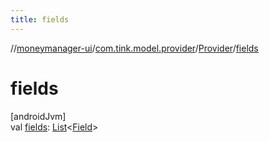 ```yaml
---
title: fields
---
```

//[moneymanager-ui](../../../index.html)/[com.tink.model.provider](../index.html)/[Provider](index.html)/[fields](fields.html)



# fields



[androidJvm]\
val [fields](fields.html): [List](https://kotlinlang.org/api/latest/jvm/stdlib/kotlin.collections/-list/index.html)&lt;[Field](../../com.tink.model.misc/-field/index.html)&gt;




